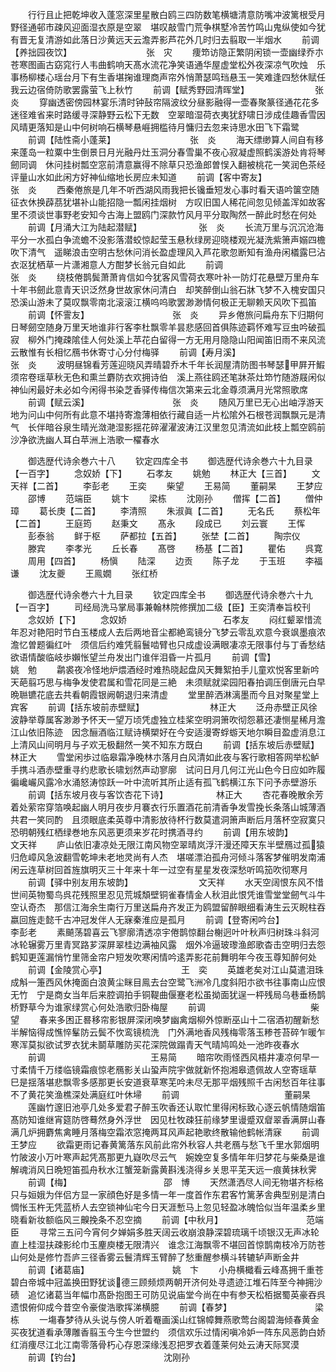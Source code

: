 <!-- { "loadSidebar": true } -->
　　行行且止把乾坤收入蓬窓深里星散白鸥三四防数笔横塘清意防嘴冲波篱根受月野径通邨市疎风迎面湿衣原是空翠　堪叹敲雪门荒争棋墅冷苦竹鸣山鬼纵使如今犹有晋无复清游如此落日沙黄远天云澹弄影芦花外几时归去翦取一半烟水
　　前调【养拙园夜饮】　　　　　　　　　张　灾
　　痩笻访隐正繁阴闲锁一壶幽绿乔朩苍寒图画古窈窕行人韦曲鹤响天髙水流花净笑语通华屋虚堂松外夜深凉气吹烛　乐事杨柳楼心瑶台月下有生香堪掬谁理商声帘外悄萧瑟鸣珰悬玉一笑难逢四愁休赋任我云边宿倚防歌罢露萤飞上秋竹
　　前调【赋秀野园清晖堂】　　　　　　　　张　炎
　　穿幽透密傍园林宴乐清时钟鼔帘隔波纹分昼影融得一壶春聚篆径通花花多迷径难省来时路缓寻深静野云松下无数　空翠暗湿荷衣夷犹舒啸日涉成佳趣香雪因风晴更落知是山中何树响石横琴悬崕拥槛待月慵归去忽来诗思水田飞下霜鹭
　　前调【陆性斋小蓬莱】　　　　　　　　　张　炎
　　海天缥缈算人间自有移来蓬岛一粒粟中生倒景日月光融丹灶玉洞分春雪巢不夜心寂凝虚照鹤溪游处肯将琴劒同调　休问挂树瓢空窓前清意赢得不除草只恐渔郎曽悮入翻被桃花一笑润色茶经评量山水如此闲方好神仙缩地长房应未知道
　　前调【客中寄友】　　　　　　　　　　张　炎
　　西秦倦旅是几年不听西湖风雨我把长镵垂短发心事时看天语吟箧空随征衣休换薜茘犹堪补山能招隐一瓢闲挂烟树　方叹旧国人稀花间忽见倾盖浑如故客里不须谈世事野老安知今古海上盟鸥门深款竹风月平分取陶然一醉此时愁在何处
　　前调【月涌大江为陆起潜赋】　　　　　　　张　炎
　　长流万里与沉沉沧海平分一水孤白争流蟾不没影落潜蛟惊起莹玉悬秋绿房迎晓楼观光凝洗紫箫声嫋四檐吹下清气　遥睇浪击空明古愁休问消长盈虚理风入芦花歌忽断知有渔舟闲檥露巳沾衣沤犹栖草一片潇湘意人方酣梦长翁元自如此
　　前调　　　　　　　　　　　　张　炎
　　绕枝倦鹊鬓萧萧肯信如今犹客风雪荷衣寒叶补一防灯花悬壁万里舟车十年书劒此意青天识泛然身世故家休问清白　却笑醉倒山翁石牀飞梦不入槐安国只恐溪山游未了莫叹飘零南北滚滚江横呜呜歌罢渺渺情何极正无聊赖天风吹下孤笛
　　前调【怀霅友】　　　　　　　　　　张　炎
　　异乡倦旅问扁舟东下归期何日琴劒空随身万里天地谁非行客李杜飘零羊昙悲感回首俱陈迹羁怀难写豆虫吟破孤寂　柳外门掩疎隂佳人何处溪上苹花白留得一方无用月隐隐山阳闻笛旧雨不来风流云散惟有长相忆鴈书休寄寸心分付梅驿
　　前调【寿月溪】　　　　　　　　　　张　炎
　　波明昼锦看芳莲迎晓风弄晴碧乔木千年长润屋清防图书琴瑟甲屛开鰕须帘卷瑶草秋无色和熏兰麝防衣欢拥诗伯　溪上燕往鸥还笔牀茶灶笻竹随游屐闲似神仙闲最好未必如今闲得书染芝香驿传梅信次第来云北金尊须满月光常照歌席
　　前调【赋云溪】　　　　　　　　　　张　炎
　　随风万里已无心出岫浮游天地为问山中何所有此意不堪持寄澹薄相依行藏自适一片松隂外石根苍润飘飘元是清气　长伴暗谷泉生晴光潋滟湿影揺花碎濯濯波涛江汉里忽见清流如此枝上瓢空鸥前沙净欲洗幽人耳白苹洲上浩歌一櫂春水








　　御选歴代诗余巻六十八
　　钦定四库全书
　　御选歴代诗余巻六十九目录【一百字】
　　念奴娇【下】
　　石孝友
　　姚勉
　　林正大【三首】
　　文天祥【二首】
　　李彭老
　　王奕
　　柴望
　　王易简
　　董嗣杲
　　王梦应
　　邵博
　　范端臣
　　姚卞
　　梁栋
　　沈刚孙
　　僧挥【二首】
　　僧仲璋
　　葛长庚【二首】
　　李清照
　　朱淑眞【二首】
　　无名氏
　　蔡松年【二首】
　　王庭筠
　　赵秉文
　　髙永
　　段成已
　　刘云寰
　　王恽
　　彭泰翁
　　鲜于枢
　　萨都拉【五首】
　　张埜【二首】
　　陶宗仪
　　滕宾
　　李孝光
　　丘长春
　　髙啓
　　杨基【二首】
　　瞿佑
　　呉寛
　　周用【四首】
　　杨愼
　　陆深
　　边贡
　　陈子龙
　　于玉班
　　李福谦
　　沈友夔
　　王鳯嫺
　　张红桥










　　御选歴代诗余巻六十九目录
　　钦定四库全书
　　御选歴代诗余巻六十九【一百字】
　　司经局洗马掌局事兼翰林院修撰加二级【臣】王奕清奉旨校刊
　　念奴娇【下】
　　念奴娇　　　　　　　　　　　石孝友
　　闷红颦翠惜流年忍对艳阳时节白玉楼成人去后两地音尘都絶鸾镜分飞梦云零乱欢意今衰飒墨痕浓澹忆曽题徧红叶　须信后约难凭翦鬟啮臂也只成虚设满眼凄凉无限事付与丁香愁结欲语情酸临岐歩嬾怅望兰舟发出门谁伴泪昏一片孤月
　　前调【雪】　　　　　　　　　　　姚　勉
　　鹴裘夜冷怪地炉煨酒经时难热晓起盘风天舞絮拍手儿童欢悦客里新吟天葩翦巧思与梅争发使君属和雪花同是三絶　未须赋就梁园阳春拍调压倒唐元白早晩聮镳花底去共看朝霞银阙朝退归来清虚
　　堂里醉洒淋漓墨而今且对聚星堂上宾客
　　前调【括东坡前赤壁赋】　　　　　　　　林正大
　　泛舟赤壁正风徐波静举尊属客渺渺予怀天一望万顷凭虚独立桂桨空明洞箫吹彻怨慕还凄恻星稀月澹江山依旧陈迹　因念酾酒临江赋诗横槊好在今安适漫寄蜉蝣天地尔瞬目盈虚消息江上清风山间明月与子欢无极翻然一笑不知东方既白
　　前调【括东坡后赤壁赋】　　　　　　　　林正大
　　雪堂闲歩过临皋霜净晚林朩落月白风清如此夜与客行歌相答网举松鲈手携斗酒赤壁重寻约悲歌长啸划然声动寥廓　试问日月几何江光山色今日应如昨履徧巉巗风露冷水涌怒涛惊跃一叶中流听其所止适有孤飞鹤横江东下问予赤壁游乐
　　前调【括东坡月夜与客饮杏花下诗】　　　　　　林正大
　　杏花春晚散余芳着处萦帘穿箔唤起幽人明月夜步月褰衣行乐置酒花前清香争发雪挽长条落山城薄酒共君一笑同酌　且须眼底柔英尊中清影放待杯行数莫遣洞箫声断后月落杯空寂寞只恐明朝残红栖绿巻地东风恶更须来岁花时携酒寻约
　　前调【用东坡韵】　　　　　　　　　　文天祥
　　庐山依旧凄凉处无限江南风物空翠晴岚浮汗漫还障天东半壁鴈过孤猿归危嶂风急波翻雪乾坤未老地灵尚有人杰　堪嗟漂泊孤舟河倾斗落客梦催明发南浦闲云连草树回首旌旗明灭三十年来十年一过空有星星发夜深愁听鸣笳吹彻寒月
　　前调【驿中别友用东坡韵】　　　　　　　　文天祥
　　水天空阔恨东风不惜世间英物蜀鸟呉花残照里忍见荒城頽壁铜雀春情金人秋泪此恨凭谁雪堂堂劒气斗牛空认奇杰　那信江海余生南行万里送扁舟齐发正为鸥盟留醉眼细看涛生云灭睨柱吞嬴回旌走懿千古冲冠发伴人无寐秦淮应是孤月
　　前调【登寄闲吟台】　　　　　　　　　李彭老
　　素飇荡碧喜云飞寥廓清透凉宇倦鹊惊翻台榭迥叶叶秋声归树珠斗斜河冰轮辗雾万里青冥路芗深屏翠桂边满袖风露　烟外冷逼玻瓈渔郎歌杳击空明归去怨鹤知更莲漏悄竹里筛金帘户短发吹寒闲情吟逺弄影花前舞明年今夜玉尊知醉何处
　　前调【金陵赏心亭】　　　　　　　　　王　奕
　　英雄老矣对江山莫遣泪珠成斛一箑西风休掩面白浪黄尘眯目鳯去台空鹭飞洲冷几度斜阳朩欲书往事南山应恨无竹　宁是商女当年后来腔调拍手铜鞮曲偃蹇老松虽拗面犹逞一枰残局乌巷垂杨鹊桥野草今为谁家绿赏心何处浩歌归卧梅屋
　　前调　　　　　　　　　　　　柴　望
　　春来多困正晷移帘影银屏深闭唤梦幽禽烟柳外惊断巫山十二宿酒初醒新愁半解恼得成憔悴髼防云鬓不忺鸾镜梳洗　门外满地香风残梅零落玉糁苍苔碎乍暖乍寒浑莫拟欲试罗衣犹未鬬草雕防买花深院做蹋青天气晴鸠鸣处一池昨夜春水
　　前调　　　　　　　　　　　　王易简
　　暗帘吹雨怪西风梧井凄凉何早一寸柔情千万缕临镜霜痕惊老鴈影关山蛩声院宇做就新怀抱湘皋遗佩故人空寄瑶草　巳是揺落堪悲飘零多感那更长安道衰草寒芜吟未尽无那平烟残照千古闲愁百年往事不了黄花笑渔樵深处满庭红叶休埽
　　前调　　　　　　　　　　　　董嗣杲
　　莲幽竹邃旧池亭几处多爱君子醉玉吹香还认取忙里得闲标致心逐云帆情随烟笛髙防知谁继宵筵防啓蓦然身外浮世　因见杜牧疎狂前缘梦里谩蹙双睂翠香满屏山春满几炉拥麝焦禽睡月落梅空霜浓窓掩两耳风声起艳歌终散输他鹤帐清寐
　　前调　　　　　　　　　　　　王梦应
　　欲霜更雨记春黄篱落东风前此帘外秋容人共老鴈与愁飞千里水郭烟明竹陂波小万叶寒声起凭髙那更九嶷吹尽云气　婉娩空复多情年年归梦花与柴桑是谁解魂消风日晩短笛孤舟秋水江蟹笼新露黄斟浅浇得乡关思平芜天远一痕黄抹秋霁
　　前调【梅】　　　　　　　　　　　邵　博
　　天然潇洒尽人间无物堪齐标格只与姮娥为伴侣方显一家顔色好是多情一年一度首作东君客竹篱茅舎典型别是清白　惆怅玉杵无凭蓝桥人去空锁神仙宅今日天涯慙马上忽见轻盈冰魄恰似当年温柔乡里晓看新妆额临风三齅挽条不忍空摘
　　前调【中秋月】　　　　　　　　　　范端臣
　　寻常三五问今宵何夕婵娟多胜天阔云收崩浪静深碧琉璃千顷银汉无声冰轮直上桂湿扶疎影纶巾玉麈庾楼无限清兴　谁念江海飘零不堪回首惊鹊南枝冷万防苍山何处是修竹吾庐三径香雾云鬟清辉玉臂醉了愁重醒参横斗转辘轳声断金井
　　前调【诸葛庙】　　　　　　　　　　姚　卞
　　小舟横檝看云峰髙拥千重苍碧白帝城中冠盖换田野犹谈德三顾频烦两朝开济何处寻遗迹江堆石阵至今神拥沙碛　追忆诸葛当年幅巾髙卧抱图王可防见说庙堂今尚在中有参天松栢据蜀英豪吞呉遗恨俯仰成今昔空令豪俊浩歌挥涕横臆
　　前调【春梦】　　　　　　　　　　梁　栋
　　一塲春梦待从头说与傍人听着罨画溪山红锦幛舞燕歌莺台阁碧海倾春黄金买夜犹道看承薄雕香翦玉今生今世盟约　须信欢乐过情闲嗔冷妒一阵东风恶韵白娇红消痩尽江北江南零落骨朽心存恩深缘浅忍把罗衣着蓬莱何处云涛天际冥漠
　　前调【钓台】　　　　　　　　　　沈刚孙
